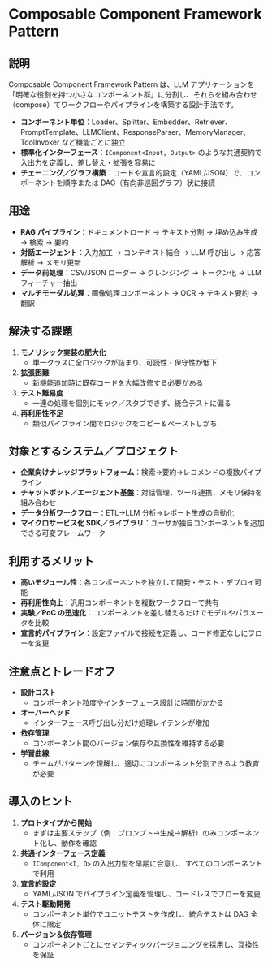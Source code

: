 # Composable Component Framework Pattern

## 説明  
Composable Component Framework Pattern は、LLM アプリケーションを「明確な役割を持つ小さなコンポーネント群」に分割し、それらを組み合わせ（compose）てワークフローやパイプラインを構築する設計手法です。  
- **コンポーネント単位**：Loader、Splitter、Embedder、Retriever、PromptTemplate、LLMClient、ResponseParser、MemoryManager、ToolInvoker など機能ごとに独立  
- **標準化インターフェース**：`IComponent<Input, Output>` のような共通契約で入出力を定義し、差し替え・拡張を容易に  
- **チェーニング／グラフ構築**：コードや宣言的設定（YAML/JSON）で、コンポーネントを順序または DAG（有向非巡回グラフ）状に接続  

## 用途  
- **RAG パイプライン**：ドキュメントロード → テキスト分割 → 埋め込み生成 → 検索 → 要約  
- **対話エージェント**：入力加工 → コンテキスト結合 → LLM 呼び出し → 応答解析 → メモリ更新  
- **データ前処理**：CSV/JSON ローダー → クレンジング → トークン化 → LLM フィーチャー抽出  
- **マルチモーダル処理**：画像処理コンポーネント → OCR → テキスト要約 → 翻訳  

## 解決する課題  
1. **モノリシック実装の肥大化**  
   - 単一クラスに全ロジックが詰まり、可読性・保守性が低下  
2. **拡張困難**  
   - 新機能追加時に既存コードを大幅改修する必要がある  
3. **テスト難易度**  
   - 一連の処理を個別にモック／スタブできず、統合テストに偏る  
4. **再利用性不足**  
   - 類似パイプライン間でロジックをコピー＆ペーストしがち  

## 対象とするシステム／プロジェクト  
- **企業向けナレッジプラットフォーム**：検索→要約→レコメンドの複数パイプライン  
- **チャットボット／エージェント基盤**：対話管理、ツール連携、メモリ保持を組み合わせ  
- **データ分析ワークフロー**：ETL→LLM 分析→レポート生成の自動化  
- **マイクロサービス化 SDK／ライブラリ**：ユーザが独自コンポーネントを追加できる可変フレームワーク  

## 利用するメリット  
- **高いモジュール性**：各コンポーネントを独立して開発・テスト・デプロイ可能  
- **再利用性向上**：汎用コンポーネントを複数ワークフローで共有  
- **実験／PoC の迅速化**：コンポーネントを差し替えるだけでモデルやパラメータを比較  
- **宣言的パイプライン**：設定ファイルで接続を定義し、コード修正なしにフローを変更  

## 注意点とトレードオフ  
- **設計コスト**  
  - コンポーネント粒度やインターフェース設計に時間がかかる  
- **オーバーヘッド**  
  - インターフェース呼び出し分だけ処理レイテンシが増加  
- **依存管理**  
  - コンポーネント間のバージョン依存や互換性を維持する必要  
- **学習曲線**  
  - チームがパターンを理解し、適切にコンポーネント分割できるよう教育が必要  

## 導入のヒント  
1. **プロトタイプから開始**  
   - まずは主要ステップ（例：プロンプト→生成→解析）のみコンポーネント化し、動作を確認  
2. **共通インターフェース定義**  
   - `IComponent<I, O>` の入出力型を早期に合意し、すべてのコンポーネントで利用  
3. **宣言的設定**  
   - YAML/JSON でパイプライン定義を管理し、コードレスでフローを変更  
4. **テスト駆動開発**  
   - コンポーネント単位でユニットテストを作成し、統合テストは DAG 全体に限定  
5. **バージョン＆依存管理**  
   - コンポーネントごとにセマンティックバージョニングを採用し、互換性を保証  
